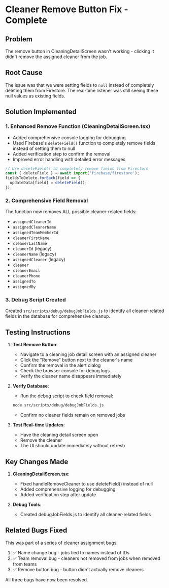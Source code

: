# Cleaner Remove Button Fix - Complete

## Problem
The remove button in CleaningDetailScreen wasn't working - clicking it didn't remove the assigned cleaner from the job.

## Root Cause
The issue was that we were setting fields to `null` instead of completely deleting them from Firestore. The real-time listener was still seeing these null values as existing fields.

## Solution Implemented

### 1. Enhanced Remove Function (CleaningDetailScreen.tsx)
- Added comprehensive console logging for debugging
- Used Firebase's `deleteField()` function to completely remove fields instead of setting them to null
- Added verification step to confirm the removal
- Improved error handling with detailed error messages

```javascript
// Use deleteField() to completely remove fields from Firestore
const { deleteField } = await import('firebase/firestore');
fieldsToDelete.forEach(field => {
  updateData[field] = deleteField();
});
```

### 2. Comprehensive Field Removal
The function now removes ALL possible cleaner-related fields:
- `assignedCleanerId`
- `assignedCleanerName`
- `assignedTeamMemberId`
- `cleanerFirstName`
- `cleanerLastName`
- `cleanerId` (legacy)
- `cleanerName` (legacy)
- `assignedCleaner` (legacy)
- `cleaner`
- `cleanerEmail`
- `cleanerPhone`
- `assignedTo`
- `assignedBy`

### 3. Debug Script Created
Created `src/scripts/debug/debugJobFields.js` to identify all cleaner-related fields in the database for comprehensive cleanup.

## Testing Instructions

1. **Test Remove Button**:
   - Navigate to a cleaning job detail screen with an assigned cleaner
   - Click the "Remove" button next to the cleaner's name
   - Confirm the removal in the alert dialog
   - Check the browser console for debug logs
   - Verify the cleaner name disappears immediately

2. **Verify Database**:
   - Run the debug script to check field removal:
   ```bash
   node src/scripts/debug/debugJobFields.js
   ```
   - Confirm no cleaner fields remain on removed jobs

3. **Test Real-time Updates**:
   - Have the cleaning detail screen open
   - Remove the cleaner
   - The UI should update immediately without refresh

## Key Changes Made

1. **CleaningDetailScreen.tsx**:
   - Fixed handleRemoveCleaner to use deleteField() instead of null
   - Added comprehensive logging for debugging
   - Added verification step after update

2. **Debug Tools**:
   - Created debugJobFields.js to identify all cleaner-related fields

## Related Bugs Fixed
This was part of a series of cleaner assignment bugs:
1. ✅ Name change bug - jobs tied to names instead of IDs
2. ✅ Team removal bug - cleaners not removed from jobs when removed from teams  
3. ✅ Remove button bug - button didn't actually remove cleaners

All three bugs have now been resolved.
